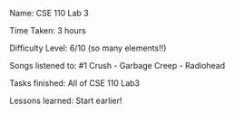 Name: CSE 110 Lab 3

Time Taken: 3 hours

Difficulty Level: 6/10 (so many elements!!)

Songs listened to: #1 Crush - Garbage
                   Creep - Radiohead
                   
                   
Tasks finished: All of CSE 110 Lab3

Lessons learned: Start earlier!
